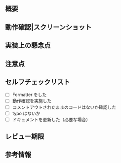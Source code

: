 ## 概要

<!-- このPRで何をしたのかを簡潔に記述してください -->

## 動作確認|スクリーンショット

<!-- 動作確認の結果やスクリーンショットを貼り付けてください -->

## 実装上の懸念点

<!-- 実装において不安な点や相談したい点があれば記述してください -->

## 注意点

<!-- レビュアーに特に注意して見てほしい箇所や、デプロイ時の注意点などを記述してください -->

## セルフチェックリスト

- [ ] Formatter をした
- [ ] 動作確認を実施した
- [ ] コメントアウトされたままのコードはないか確認した
- [ ] typo はないか
- [ ] ドキュメントを更新した（必要な場合）

## レビュー期限

<!-- レビュー期限がある場合は記述してください -->

## 参考情報

<!-- 実装時に参考にしたドキュメントやレビュワーが読むべき情報があれば記述してください -->

